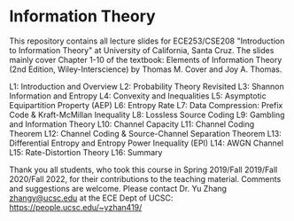 # Information Theory
This repository contains all lecture slides for ECE253/CSE208 "Introduction to Information Theory" at University of California, Santa Cruz. 
The slides mainly cover Chapter 1-10 of the textbook: Elements of Information Theory (2nd Edition, Wiley-Interscience) by Thomas M. Cover and Joy A. Thomas.

L1: Introduction and Overview
L2: Probability Theory Revisited
L3: Shannon Information and Entropy
L4: Convexity and Inequalities
L5: Asymptotic Equipartition Property (AEP)
L6: Entropy Rate
L7: Data Compression: Prefix Code & Kraft-McMillan Inequality
L8: Lossless Source Coding
L9: Gambling and Information Theory
L10: Channel Capacity
L11: Channel Coding Theorem
L12: Channel Coding & Source-Channel Separation Theorem
L13: Differential Entropy and Entropy Power Inequality (EPI)
L14: AWGN Channel
L15: Rate-Distortion Theory
L16: Summary

Thank you all students, who took this course in Spring 2019/Fall 2019/Fall 2020/Fall 2022, for their contributions to the teaching material. 
Comments and suggestions are welcome. Please contact Dr. Yu Zhang <zhangy@ucsc.edu> at the ECE Dept of UCSC: https://people.ucsc.edu/~yzhan419/
